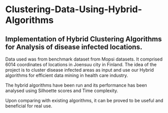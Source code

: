 # Clustering-Data-Using-Hybrid-Algorithms
## Implementation of Hybrid Clustering Algorithms for Analysis of disease infected locations.

Data used was from benchmark dataset from Mopsi datasets. It comprised 6014 coordinates of locations in Joensuu city in Finland.
The idea of the project is to cluster disease infected areas as input and use our Hybrid algorithms for efficient data mining in health care industry.

The hybrid algorithms have been run and its performance has been analysed using Silhoette scores and Time complexity.

Upon comparing with existing algorithms, it can be proved to be useful and beneficial for real use.
